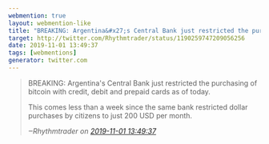 ```yaml
---
webmention: true
layout: webmention-like
title: "BREAKING: Argentina&#x27;s Central Bank just restricted the purchasing of bitcoin with credit, debit and prepaid cards as of today.This comes less than a week since the same bank restricted dollar purchases by citizens to just 200 USD per month."
target: http://twitter.com/Rhythmtrader/status/1190259747209056256
date: 2019-11-01 13:49:37
tags: [webmentions]
generator: twitter.com
---
```




<blockquote class="external-citation">
  <p>
    BREAKING: Argentina&#x27;s Central Bank just restricted the purchasing of bitcoin with credit, debit and prepaid cards as of today.

This comes less than a week since the same bank restricted dollar purchases by citizens to just 200 USD per month.
  </p>
  <cite>‒<span class="p-author p-name">Rhythmtrader</span>
    on
    <a href="http://twitter.com/Rhythmtrader/status/1190259747209056256" rel="external nofollow" target="_blank">2019-11-01 13:49:37</a>
  </cite>
</blockquote>



